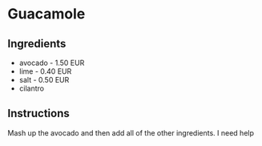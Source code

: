 # Guacamole
## Ingredients
* avocado - 1.50 EUR
* lime - 0.40 EUR
* salt - 0.50 EUR
* cilantro
## Instructions
Mash up the avocado and then add all of the other ingredients.
I need help
